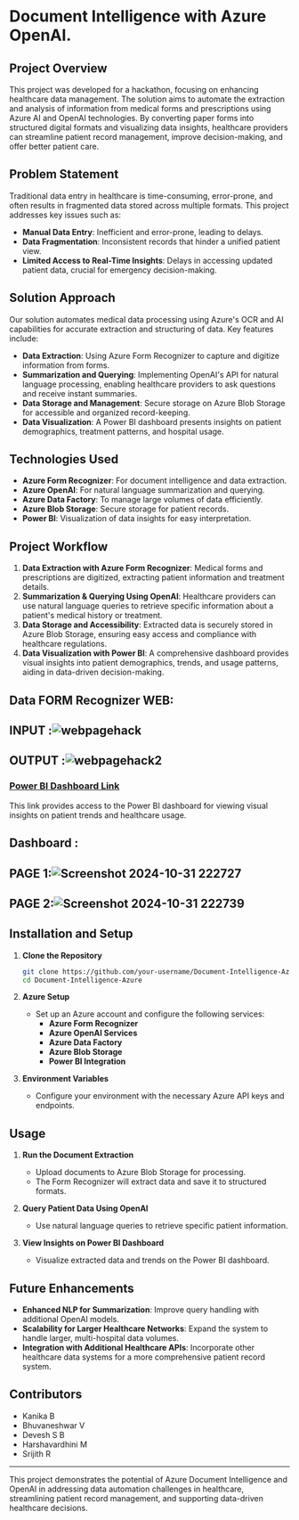 # Document Intelligence with Azure OpenAI.

## Project Overview
This project was developed for a hackathon, focusing on enhancing healthcare data management. The solution aims to automate the extraction and analysis of information from medical forms and prescriptions using Azure AI and OpenAI technologies. By converting paper forms into structured digital formats and visualizing data insights, healthcare providers can streamline patient record management, improve decision-making, and offer better patient care.

## Problem Statement
Traditional data entry in healthcare is time-consuming, error-prone, and often results in fragmented data stored across multiple formats. This project addresses key issues such as:
- **Manual Data Entry**: Inefficient and error-prone, leading to delays.
- **Data Fragmentation**: Inconsistent records that hinder a unified patient view.
- **Limited Access to Real-Time Insights**: Delays in accessing updated patient data, crucial for emergency decision-making.

## Solution Approach
Our solution automates medical data processing using Azure's OCR and AI capabilities for accurate extraction and structuring of data. Key features include:
- **Data Extraction**: Using Azure Form Recognizer to capture and digitize information from forms.
- **Summarization and Querying**: Implementing OpenAI's API for natural language processing, enabling healthcare providers to ask questions and receive instant summaries.
- **Data Storage and Management**: Secure storage on Azure Blob Storage for accessible and organized record-keeping.
- **Data Visualization**: A Power BI dashboard presents insights on patient demographics, treatment patterns, and hospital usage.

## Technologies Used
- **Azure Form Recognizer**: For document intelligence and data extraction.
- **Azure OpenAI**: For natural language summarization and querying.
- **Azure Data Factory**: To manage large volumes of data efficiently.
- **Azure Blob Storage**: Secure storage for patient records.
- **Power BI**: Visualization of data insights for easy interpretation.

## Project Workflow
1. **Data Extraction with Azure Form Recognizer**: Medical forms and prescriptions are digitized, extracting patient information and treatment details.
2. **Summarization & Querying Using OpenAI**: Healthcare providers can use natural language queries to retrieve specific information about a patient's medical history or treatment.
3. **Data Storage and Accessibility**: Extracted data is securely stored in Azure Blob Storage, ensuring easy access and compliance with healthcare regulations.
4. **Data Visualization with Power BI**: A comprehensive dashboard provides visual insights into patient demographics, trends, and usage patterns, aiding in data-driven decision-making.

## Data FORM Recognizer WEB:
## INPUT :![webpagehack](https://github.com/user-attachments/assets/34c4326f-dd82-4203-a1bf-066621d35681)

## OUTPUT :![webpagehack2](https://github.com/user-attachments/assets/0dcdeefa-16ce-4545-810a-802955faa247)

### [Power BI Dashboard Link](https://app.powerbi.com/links/lDA_RI28yW?ctid=ec326058-c61a-4a13-bb31-2c67177dfa01&pbi_source=linkShare&bookmarkGuid=aa71d255-60b3-4051-afff-e0c4cf470ee9) 
This link provides access to the Power BI dashboard for viewing visual insights on patient trends and healthcare usage.

## Dashboard :
## PAGE 1:![Screenshot 2024-10-31 222727](https://github.com/user-attachments/assets/5de379c8-e1cc-463e-9a01-1729bc83f6a0)

## PAGE 2:![Screenshot 2024-10-31 222739](https://github.com/user-attachments/assets/92b860c2-3a0a-4211-a0b1-76841f532d94)


## Installation and Setup
1. **Clone the Repository**
    ```bash
    git clone https://github.com/your-username/Document-Intelligence-Azure.git
    cd Document-Intelligence-Azure
    ```
2. **Azure Setup**
   - Set up an Azure account and configure the following services:
     - **Azure Form Recognizer**
     - **Azure OpenAI Services**
     - **Azure Data Factory**
     - **Azure Blob Storage**
     - **Power BI Integration**

3. **Environment Variables**
   - Configure your environment with the necessary Azure API keys and endpoints.

## Usage
1. **Run the Document Extraction**
   - Upload documents to Azure Blob Storage for processing.
   - The Form Recognizer will extract data and save it to structured formats.
   
2. **Query Patient Data Using OpenAI**
   - Use natural language queries to retrieve specific patient information.
   
3. **View Insights on Power BI Dashboard**
   - Visualize extracted data and trends on the Power BI dashboard.

## Future Enhancements
- **Enhanced NLP for Summarization**: Improve query handling with additional OpenAI models.
- **Scalability for Larger Healthcare Networks**: Expand the system to handle larger, multi-hospital data volumes.
- **Integration with Additional Healthcare APIs**: Incorporate other healthcare data systems for a more comprehensive patient record system.

## Contributors
- Kanika B
- Bhuvaneshwar V
- Devesh S B
- Harshavardhini M
- Srijith R

---

This project demonstrates the potential of Azure Document Intelligence and OpenAI in addressing data automation challenges in healthcare, streamlining patient record management, and supporting data-driven healthcare decisions.

